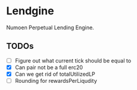 # Lendgine

Numoen Perpetual Lending Engine.

## TODOs

- [ ] Figure out what current tick should be equal to
- [x] Can pair not be a full erc20
- [x] Can we get rid of totalUtilizedLP
- [ ] Rounding for rewardsPerLiqudity
